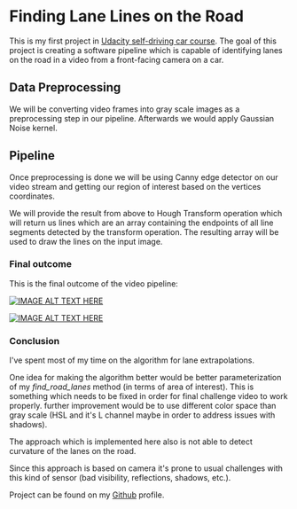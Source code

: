 # Finding Lane Lines on the Road

This is my first project in [Udacity self-driving car course](http://udacity.com/drive). The goal of this project is creating a software pipeline which is capable of identifying lanes on the road in a video from a front-facing camera on a car.

## Data Preprocessing
We will be converting video frames into gray scale images as a preprocessing step in our pipeline. Afterwards we would apply Gaussian Noise kernel.

## Pipeline
Once preprocessing is done we will be using Canny edge detector on our video stream and getting our region of interest based on the vertices coordinates. 

We will provide the result from above to Hough Transform operation which will return us lines which are an array containing the endpoints of all line segments detected by the transform operation. The resulting array will be used to draw the lines on the input image. 

### Final outcome

This is the final outcome of the video pipeline:

[![IMAGE ALT TEXT HERE](https://img.youtube.com/vi/RbXp4y-u8j8/0.jpg)](https://www.youtube.com/watch?v=RbXp4y-u8j8)

[![IMAGE ALT TEXT HERE](https://img.youtube.com/vi/epgsA3t0Gzk/0.jpg)](https://www.youtube.com/watch?v=epgsA3t0Gzk)

### Conclusion

I've spent most of my time on the algorithm for lane extrapolations. 

One idea for making the algorithm better would be better parameterization of my _find_road_lanes_ method (in terms of area of interest). This is something which needs to be fixed in order for final challenge video to work properly. further improvement would be to use different color space than gray scale (HSL and it's L channel maybe in order to address issues with shadows). 

The approach which is implemented here also is not able to detect curvature of the lanes on the road. 

Since this approach is based on camera it's prone to usual challenges with this kind of sensor (bad visibility, reflections, shadows, etc.).

Project can be found on my [Github](https://github.com/bdjukic/CarND-LaneLines-P1) profile.
